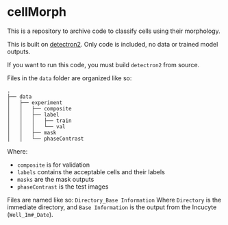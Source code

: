 # cellMorph
This is a repository to archive code to classify cells using their morphology. 

This is built on [detectron2](https://github.com/facebookresearch/detectron2). Only code is included, no data or trained model outputs. 

If you want to run this code, you must build `detectron2` from source. 

Files in the `data` folder are organized like so:

```
.
├── data
│   ├── experiment
│   │   ├── composite
│   │   ├── label
│   │   │   ├── train
│   │   │   └── val
│   │   ├── mask
│   │   └── phaseContrast
```

Where:
* `composite` is for validation
* `labels` contains the acceptable cells and their labels
* `masks` are the mask outputs
* `phaseContrast` is the test images

Files are named like so:
`Directory_Base Information`
Where `Directory` is the immediate directory, and `Base Information` is the output from the Incucyte (`Well_Im#_Date`). 
